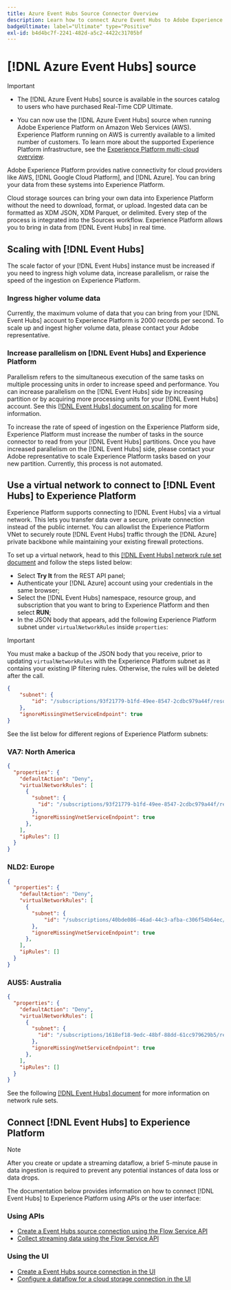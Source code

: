 ```yaml
---
title: Azure Event Hubs Source Connector Overview
description: Learn how to connect Azure Event Hubs to Adobe Experience Platform using APIs or the user interface.
badgeUltimate: label="Ultimate" type="Positive"
exl-id: b4d4bc7f-2241-482d-a5c2-4422c31705bf
---
```

# [!DNL Azure Event Hubs] source

>[!IMPORTANT]
>
>* The [!DNL Azure Event Hubs] source is available in the sources catalog to users who have purchased Real-Time CDP Ultimate.
>
>* You can now use the [!DNL Azure Event Hubs] source when running Adobe Experience Platform on Amazon Web Services (AWS). Experience Platform running on AWS is currently available to a limited number of customers. To learn more about the supported Experience Platform infrastructure, see the [Experience Platform multi-cloud overview](../../../landing/multi-cloud.md).

Adobe Experience Platform provides native connectivity for cloud providers like AWS, [!DNL Google Cloud Platform], and [!DNL Azure]. You can bring your data from these systems into Experience Platform.

Cloud storage sources can bring your own data into Experience Platform without the need to download, format, or upload. Ingested data can be formatted as XDM JSON, XDM Parquet, or delimited. Every step of the process is integrated into the Sources workflow. Experience Platform allows you to bring in data from [!DNL Event Hubs] in real time.

## Scaling with [!DNL Event Hubs]

The scale factor of your [!DNL Event Hubs] instance must be increased if you need to ingress high volume data, increase parallelism, or raise the speed of the ingestion on Experience Platform.

### Ingress higher volume data

Currently, the maximum volume of data that you can bring from your [!DNL Event Hubs] account to Experience Platform is 2000 records per second. To scale up and ingest higher volume data, please contact your Adobe representative.

### Increase parallelism on [!DNL Event Hubs] and Experience Platform

Parallelism refers to the simultaneous execution of the same tasks on multiple processing units in order to increase speed and performance. You can increase parallelism on the [!DNL Event Hubs] side by increasing partition or by acquiring more processing units for your [!DNL Event Hubs] account. See this [[!DNL Event Hubs] document on scaling](https://docs.microsoft.com/en-us/azure/event-hubs/event-hubs-scalability) for more information.

To increase the rate of speed of ingestion on the Experience Platform side, Experience Platform must increase the number of tasks in the source connector to read from your [!DNL Event Hubs] partitions. Once you have increased parallelism on the [!DNL Event Hubs] side, please contact your Adobe representative to scale Experience Platform tasks based on your new partition. Currently, this process is not automated.

## Use a virtual network to connect to [!DNL Event Hubs] to Experience Platform

Experience Platform supports connecting to [!DNL Event Hubs] via a virtual 
network. This lets you transfer data over a secure, private connection instead of the public internet. You can allowlist the Experience Platform VNet to securely route [!DNL Event Hubs] traffic through the [!DNL Azure] private backbone while maintaining your existing firewall protections.

To set up a virtual network, head to this [[!DNL Event Hubs] network rule set document](https://learn.microsoft.com/en-us/azure/event-hubs/network-security) and follow the steps listed below:

* Select **Try It** from the REST API panel; 
* Authenticate your [!DNL Azure] account using your credentials in the same browser;
* Select the [!DNL Event Hubs] namespace, resource group, and subscription that you want to bring to Experience Platform and then select **RUN**;
* In the JSON body that appears, add the following Experience Platform subnet under `virtualNetworkRules` inside `properties`:


>[!IMPORTANT]
>
>You must make a backup of the JSON body that you receive, prior to updating `virtualNetworkRules` with the Experience Platform subnet as it contains your existing IP filtering rules. Otherwise, the rules will be deleted after the call.


```json
{
    "subnet": {
        "id": "/subscriptions/93f21779-b1fd-49ee-8547-2cdbc979a44f/resourceGroups/ethos_12_prod_va7_network/providers/Microsoft.Network/virtualNetworks/ethos_12_prod_va7_network_10_19_144_0_22/subnets/ethos_12_prod_va7_network_10_19_144_0_22"
    },
    "ignoreMissingVnetServiceEndpoint": true
}
```

See the list below for different regions of Experience Platform subnets:

### VA7: North America

```json
{
  "properties": {
    "defaultAction": "Deny",
    "virtualNetworkRules": [
      {
        "subnet": {
          "id": "/subscriptions/93f21779-b1fd-49ee-8547-2cdbc979a44f/resourceGroups/ethos_12_prod_va7_network/providers/Microsoft.Network/virtualNetworks/ethos_12_prod_va7_network_10_19_144_0_22/subnets/ethos_12_prod_va7_network_10_19_144_0_22"
        },
        "ignoreMissingVnetServiceEndpoint": true
      },
    ],
    "ipRules": []
  }
}
```

### NLD2: Europe

```json
{
  "properties": {
    "defaultAction": "Deny",
    "virtualNetworkRules": [
      {
        "subnet": {
            "id": "/subscriptions/40bde086-46ad-44c3-afba-c306f54b64ec/resourceGroups/ethos_12_prod_nld2_network/providers/Microsoft.Network/virtualNetworks/ethos_12_prod_nld2-vnet/subnets/ethos_12_prod_nld2_network_10_20_40_0_23"
        }, 
        "ignoreMissingVnetServiceEndpoint": true
      },
    ],
    "ipRules": []
  }
}
```

### AUS5: Australia

```json
{
  "properties": {
    "defaultAction": "Deny",
    "virtualNetworkRules": [
      {
        "subnet": {
          "id": "/subscriptions/1618ef18-9edc-48bf-88dd-61cc979629b5/resourceGroups/ethos_12_prod_aus5_network/providers/Microsoft.Network/virtualNetworks/ethos_12_prod_aus5-vnet/subnets/ethos_12_prod_aus5_network_10_21_116_0_22"
        },
        "ignoreMissingVnetServiceEndpoint": true
      },
    ],
    "ipRules": []
  }
}
```

See the following [[!DNL Event Hubs] document](https://learn.microsoft.com/en-us/azure/event-hubs/network-security) for more information on network rule sets.

## Connect [!DNL Event Hubs] to Experience Platform

>[!NOTE]
>
>After you create or update a streaming dataflow, a brief 5-minute pause in data ingestion is required to prevent any potential instances of data loss or data drops.

The documentation below provides information on how to connect [!DNL Event Hubs] to Experience Platform using APIs or the user interface:

### Using APIs

* [Create a Event Hubs source connection using the Flow Service API](../../tutorials/api/create/cloud-storage/eventhub.md)
* [Collect streaming data using the Flow Service API](../../tutorials/api/collect/streaming.md)

### Using the UI

* [Create a Event Hubs source connection in the UI](../../tutorials/ui/create/cloud-storage/eventhub.md)
* [Configure a dataflow for a cloud storage connection in the UI](../../tutorials/ui/dataflow/streaming/cloud-storage-streaming.md)
